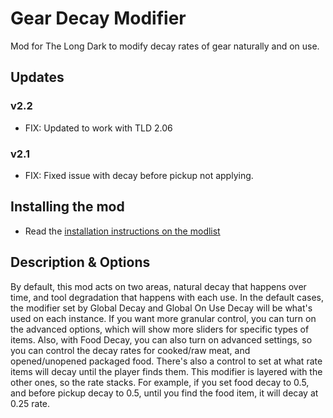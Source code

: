 # Gear Decay Modifier
Mod for The Long Dark to modify decay rates of gear naturally and on use.

## Updates
### v2.2
* FIX: Updated to work with TLD 2.06

### v2.1
* FIX: Fixed issue with decay before pickup not applying.

## Installing the mod
* Read the [installation instructions on the modlist](https://xpazeman.com/tld-mod-list/install.html)

## Description & Options
By default, this mod acts on two areas, natural decay that happens over time, and tool degradation that happens with each use. In the default cases, the modifier set by Global Decay and Global On Use Decay will be what's used on each instance.
If you want more granular control, you can turn on the advanced options, which will show more sliders for specific types of items.
Also, with Food Decay, you can also turn on advanced settings, so you can control the decay rates for cooked/raw meat, and opened/unopened packaged food.
There's also a control to set at what rate items will decay until the player finds them. This modifier is layered with the other ones, so the rate stacks. For example, if you set food decay to 0.5, and before pickup decay to 0.5, until you find the food item, it will decay at 0.25 rate.